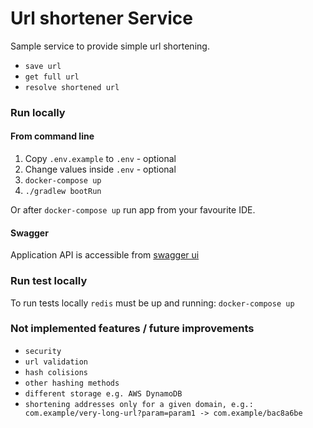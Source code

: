 # Url shortener Service
Sample service to provide simple url shortening.
- `save url`
- `get full url`
- `resolve shortened url`

### Run locally
#### From command line
1. Copy ``.env.example`` to ``.env`` - optional
2. Change values inside ``.env`` - optional
3. ```docker-compose up```
4. ```./gradlew bootRun```

Or after ```docker-compose up``` run app from your favourite IDE.

#### Swagger
Application API is accessible from [swagger ui](http://localhost:8080/url-shortener/internal_api/swagger-ui/index.html)

### Run test locally

To run tests locally ``redis`` must be up and running:
``docker-compose up``

### Not implemented features / future improvements
- `security`
- `url validation`
- `hash colisions`
- `other hashing methods`
- `different storage e.g. AWS DynamoDB`
- `shortening addresses only for a given domain, e.g.: com.example/very-long-url?param=param1 -> com.example/bac8a6be`
